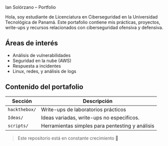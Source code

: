 Ian Solórzano – Portfolio

Hola, soy estudiante de Licenciatura en Ciberseguridad en la Universidad Tecnológica de Panamá. Este portafolio contiene mis prácticas, proyectos, write-ups y recursos relacionados con ciberseguridad ofensiva y defensiva.

## Áreas de interés
- Análisis de vulnerabilidades
- Seguridad en la nube (AWS)
- Respuesta a incidentes
- Linux, redes, y análisis de logs

## Contenido del portafolio

| Sección | Descripción |
|--------|-------------|
| `hackthebox/` | Write-ups de laboratorios prácticos |
| `Ideas/`  | Ideas variadas, write-ups no especificos.
| `scripts/` | Herramientas simples para pentesting y análisis |

> Este repositorio está en constante crecimiento 🚀
